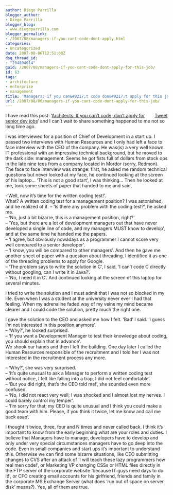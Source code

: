 ```yaml
---
author: Diego Parrilla
blogger_author:
- Diego Parrilla
blogger_blog:
- www.diegoparrilla.com
blogger_permalink:
- /2007/08/managers-if-you-cant-code-dont-apply.html
categories:
- Uncategorized
date: 2007-08-06T12:51:00Z
dsq_thread_id:
- "204894014"
guid: /2007/08/managers-if-you-cant-code-dont-apply-for-this-job/
id: 63
tags:
- architecture
- enterprise
- management
title: 'Managers: if you can&#8217;t code don&#8217;t apply for this job'
url: /2007/08/06/managers-if-you-cant-code-dont-apply-for-this-job/
---
```


<div style="float: right; margin-left: 10px;">
  <a href="https://twitter.com/share" class="twitter-share-button" data-via="nubeblog" data-hashtags="architecture,enterprise,management" data-count="vertical" data-url="/2007/08/06/managers-if-you-cant-code-dont-apply-for-this-job/">Tweet</a>
</div>

I have read this post: &#8216;<a href="http://www.xoltar.org/cms/node/13" target="_blank" onclick="return top.js.OpenExtLink(window,event,this)">Architects: If you can&#8217;t code, don&#8217;t apply for senior dev jobs</a>&#8216; and I can&#8217;t wait to share something happened to me not so long time ago.

I was interviewed for a position of Chief of Development in a start up. I passed two interviews with Human Resources and I only had left a face to face interview with the CEO of the company. He was(is) a very well known IT professional with an impressive technical background, but he moved to the dark side: management. Seems he got fists full of dollars from stock ops in the late nine tees from a company located in Mordor (sorry, Redmon).  
The face to face interview was strange: first, he asked me random technical questions but never looked at my face, he continued looking at the screen of his laptop&#8230; &#8216;This is not a good start&#8217;, I was thinking&#8230; Then he looked at me, took some sheets of paper that handed to me and said,

-&#8216;Well, now it&#8217;s time for the written coding test!&#8217;.  
What? A written coding test for a management position? I was astonished, and he realized of it. &#8211; &#8216;Is there any problem with the coding test?&#8217;, he asked me.  
&#8211; &#8216;No, just a bit bizarre, this is a management position, right?&#8217;  
&#8211; &#8216;Yes, but there are a lot of development managers out that have never developed a single line of code, and my managers MUST know to develop&#8217;, and at the same time he handed me the papers.  
&#8211; &#8216;I agree, but obviously nowadays as a programmer I cannot score very well compared to a senior developer&#8217;.  
&#8211; &#8216;I know, you will be compared to other managers&#8217;. And then he gave me another sheet of paper with a question about threading. I identified it as one of the threading problems to apply for Google.  
&#8211; &#8216;The problem says to write the solution in C&#8217;, I said, &#8216;I can&#8217;t code C directly without googling, can I write it in Java?&#8217;.  
&#8211; &#8216;No, I need it in C&#8217;. And continued looking at the screen of this laptop for several minutes.

I tried to write the solution and I must admit that I was not so blocked in my life. Even when I was a student at the university never ever I had that feeling. When my adrenaline faded way of my veins my mind became clearer and I could code the solution, pretty much the right one.

I gave the solution to the CEO and asked me how I felt. &#8216;Bad&#8217; I said. &#8216;I guess I&#8217;m not interested in this position anymore&#8217;.  
&#8211; &#8216;Why?&#8217;, he looked surprised.  
&#8211; &#8216;If you want a Development Manager to test their knowledge about coding, you should explain that in advance&#8217;.  
We shook our hands and then I left the building. One day later I called the Human Resources responsible of the recruitment and I told her I was not interested in the recruitment process any more.

&#8211; &#8216;Why?&#8217;, she was very surprised.  
&#8211; &#8216;It&#8217;s quite unusual to ask a Manager to perform a written coding test without notice, I felt like falling into a trap, I did not feel comfortable&#8217;.  
&#8211; &#8216;But you did right, that&#8217;s the CEO told me!&#8217;, she sounded even more confused.  
&#8211; &#8216;No, I did not react very well; I was shocked and I almost lost my nerves. I could barely control my temper&#8217;.  
&#8211; &#8216;I&#8217;m sorry for that; my CEO is quite unusual and I think you could make a good team with him. Please, if you think it twice, let me know and call me back asap&#8217;.

I thought it twice, three, four and N times and never called back. I think it&#8217;s important to know from the early beginning what are your roles and duties. I believe that Managers have to manage, developers have to develop and only under very special circumstances managers have to go deep into the code. Even in small companies and start ups it&#8217;s important to understand this. Otherwise we can find some bizarre situations, like CEO submitting changes to CVS after an attack of &#8216;I will teach these lazy programmers how real men code!&#8217;, or Marketing VP changing CSSs or HTML files directly in the FTP server of the corporate website &#8216;because IT guys need days to do it!&#8217;, or CFO creating email accounts for his girlfriend, friends and family in the corporate MS Exchange Server (what does &#8216;run out of space on server disk&#8217; means?). Yes, all of them are true.
